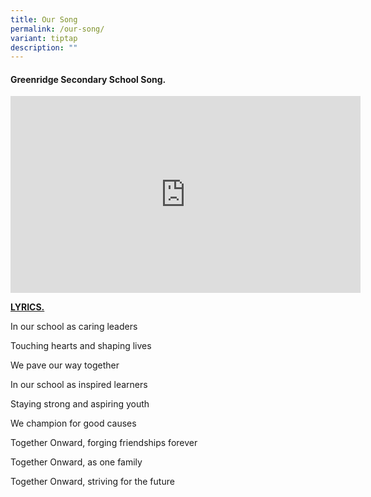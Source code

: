 ```yaml
---
title: Our Song
permalink: /our-song/
variant: tiptap
description: ""
---
```

<h4>Greenridge Secondary School Song.</h4>
<div class="iframe-wrapper">
<iframe height="315" width="560" allowfullscreen="true" frameborder="0" src="https://www.youtube.com/embed/DXrUnwdMXTM?si=bXTWBc_9j0fkZnQK"></iframe>
</div>
<p><strong><u>LYRICS.</u></strong>
</p>
<p>In our school as caring leaders</p>
<p>Touching hearts and shaping lives</p>
<p>We pave our way together</p>
<p>In our school as inspired learners</p>
<p>Staying strong and aspiring youth</p>
<p>We champion for good causes</p>
<p>Together Onward, forging friendships forever</p>
<p>Together Onward, as one family</p>
<p>Together Onward, striving for the future</p>
<p></p>
<p></p>
<p></p>
<p></p>